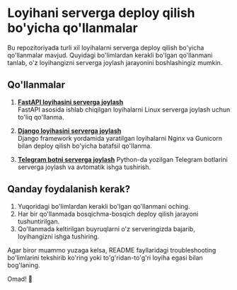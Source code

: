 # Loyihani serverga deploy qilish bo'yicha qo'llanmalar

Bu repozitoriyada turli xil loyihalarni serverga deploy qilish bo'yicha qo'llanmalar mavjud. Quyidagi bo'limlardan kerakli bo'lgan qo'llanmani tanlab, o'z loyihangizni serverga joylash jarayonini boshlashingiz mumkin.

## Qo'llanmalar

1. **[FastAPI loyihasini serverga joylash](fastapi-project.md)**  
   FastAPI asosida ishlab chiqilgan loyihalarni Linux serverga joylash uchun to'liq qo'llanma.

2. **[Django loyihasini serverga joylash](django-project.md)**  
   Django framework yordamida yaratilgan loyihalarni Nginx va Gunicorn bilan deploy qilish bo'yicha batafsil qo'llanma.

3. **[Telegram botni serverga joylash](telegramBot-project.md)** 
   Python-da yozilgan Telegram botlarini serverga joylash va avtomatik ishga tushirish.

## Qanday foydalanish kerak?

1. Yuqoridagi bo'limlardan kerakli bo'lgan qo'llanmani oching.
2. Har bir qo'llanmada bosqichma-bosqich deploy qilish jarayoni tushuntirilgan.
3. Qo'llanmada keltirilgan buyruqlarni o'z serveringizda bajarib, loyihangizni ishga tushiring.

Agar biror muammo yuzaga kelsa, README fayllaridagi troubleshooting bo'limlarini tekshirib ko'ring yoki to'g'ridan-to'g'ri loyiha egasi bilan bog'laning.

Omad! 🚀

